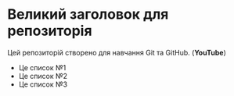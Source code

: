 # Великий заголовок для репозиторія
Цей репозиторій створено для навчання Git та GitHub.
(**YouTube**)

- Це список №1
- Це список №2
- Це список №3